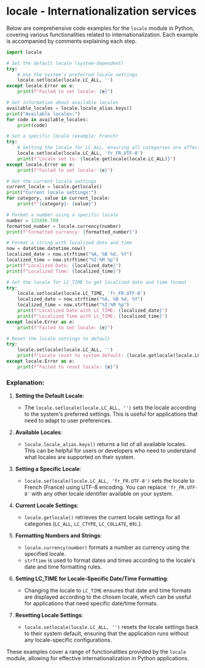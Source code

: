 # locale - Internationalization services

Below are comprehensive code examples for the `locale` module in Python, covering various functionalities related to internationalization. Each example is accompanied by comments explaining each step.

```python
import locale

# Set the default locale (system-dependent)
try:
    # Use the system's preferred locale settings
    locale.setlocale(locale.LC_ALL, '')
except locale.Error as e:
    print(f"Failed to set locale: {e}")

# Get information about available locales
available_locales = locale.locale_alias.keys()
print("Available locales:")
for code in available_locales:
    print(code)

# Set a specific locale (example: French)
try:
    # Setting the locale for LC_ALL, ensuring all categories are affected
    locale.setlocale(locale.LC_ALL, 'fr_FR.UTF-8')
    print(f"Locale set to: {locale.getlocale(locale.LC_ALL)}")
except locale.Error as e:
    print(f"Failed to set locale: {e}")

# Get the current locale settings
current_locale = locale.getlocale()
print("Current locale settings:")
for category, value in current_locale:
    print(f"{category}: {value}")

# Format a number using a specific locale
number = 123456.789
formatted_number = locale.currency(number)
print(f"Formatted currency: {formatted_number}")

# Format a string with localized date and time
now = datetime.datetime.now()
localized_date = now.strftime("%A, %B %d, %Y")
localized_time = now.strftime("%I:%M %p")
print(f"Localized Date: {localized_date}")
print(f"Localized Time: {localized_time}")

# Set the locale for LC_TIME to get localized date and time format
try:
    locale.setlocale(locale.LC_TIME, 'fr_FR.UTF-8')
    localized_date = now.strftime("%A, %B %d, %Y")
    localized_time = now.strftime("%I:%M %p")
    print(f"Localized Date with LC_TIME: {localized_date}")
    print(f"Localized Time with LC_TIME: {localized_time}")
except locale.Error as e:
    print(f"Failed to set locale: {e}")

# Reset the locale settings to default
try:
    locale.setlocale(locale.LC_ALL, '')
    print(f"Locale reset to system default: {locale.getlocale(locale.LC_ALL)}")
except locale.Error as e:
    print(f"Failed to reset locale: {e}")
```

### Explanation:

1. **Setting the Default Locale**:
   - The `locale.setlocale(locale.LC_ALL, '')` sets the locale according to the system's preferred settings. This is useful for applications that need to adapt to user preferences.

2. **Available Locales**:
   - `locale.locale_alias.keys()` returns a list of all available locales. This can be helpful for users or developers who need to understand what locales are supported on their system.

3. **Setting a Specific Locale**:
   - `locale.setlocale(locale.LC_ALL, 'fr_FR.UTF-8')` sets the locale to French (France) using UTF-8 encoding. You can replace `'fr_FR.UTF-8'` with any other locale identifier available on your system.

4. **Current Locale Settings**:
   - `locale.getlocale()` retrieves the current locale settings for all categories (`LC_ALL`, `LC_CTYPE`, `LC_COLLATE`, etc.).

5. **Formatting Numbers and Strings**:
   - `locale.currency(number)` formats a number as currency using the specified locale.
   - `strftime` is used to format dates and times according to the locale's date and time formatting rules.

6. **Setting LC_TIME for Locale-Specific Date/Time Formatting**:
   - Changing the locale to `LC_TIME` ensures that date and time formats are displayed according to the chosen locale, which can be useful for applications that need specific date/time formats.

7. **Resetting Locale Settings**:
   - `locale.setlocale(locale.LC_ALL, '')` resets the locale settings back to their system default, ensuring that the application runs without any locale-specific configurations.

These examples cover a range of functionalities provided by the `locale` module, allowing for effective internationalization in Python applications.
